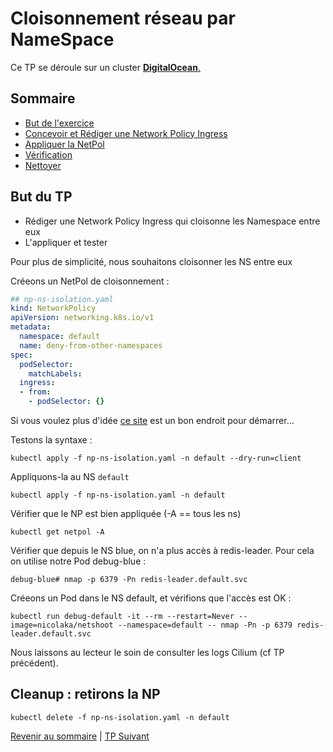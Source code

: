 # Cloisonnement réseau par NameSpace

Ce TP se déroule sur un cluster <ins>**DigitalOcean**<ins>.  

## Sommaire
  * [But de l'exercice](#but)
  * [Concevoir et Rédiger une  Network Policy Ingress](#but)
  * [Appliquer la NetPol](#but)
  * [Vérification](#but)
  * [Nettoyer](#but)


## But du TP
* Rédiger une  Network Policy Ingress qui cloisonne les Namespace entre eux
* L'appliquer et tester

Pour plus de simplicité, nous souhaitons cloisonner les NS entre eux

Créeons un NetPol de cloisonnement :

```yaml
## np-ns-isolation.yaml
kind: NetworkPolicy
apiVersion: networking.k8s.io/v1
metadata:
  namespace: default
  name: deny-from-other-namespaces
spec:
  podSelector:
    matchLabels:
  ingress:
  - from:
    - podSelector: {}
```
Si vous voulez plus d'idée [ce site](https://github.com/ahmetb/kubernetes-network-policy-recipes) est un bon endroit pour démarrer...

Testons la syntaxe :
  
  ```shell 
kubectl apply -f np-ns-isolation.yaml -n default --dry-run=client
```

Appliquons-la au NS `default`
```shell
kubectl apply -f np-ns-isolation.yaml -n default
```

Vérifier que le NP est bien appliquée (-A == tous les ns)
```shell
kubectl get netpol -A
```

Vérifier que depuis le NS blue, on n'a plus accès à redis-leader.
Pour cela on utilise notre Pod debug-blue :

```shell
debug-blue# nmap -p 6379 -Pn redis-leader.default.svc
```

Créeons un Pod dans le NS default, et vérifions que l'accès est OK :
```shell
kubectl run debug-default -it --rm --restart=Never --image=nicolaka/netshoot --namespace=default -- nmap -Pn -p 6379 redis-leader.default.svc
```

Nous laissons au lecteur le soin de consulter les logs Cilium (cf TP précédent).

## Cleanup : retirons la NP
```shell
kubectl delete -f np-ns-isolation.yaml -n default
```

[Revenir au sommaire](../README.md) | [TP Suivant](./TP08.md)

